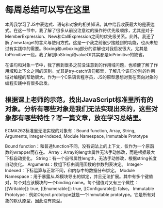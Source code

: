 # 每周总结可以写在这里

本周我学习了JS中表达式、语句和对象的相关知识。其中给我收获最大的是表达式。在这一节中，我了解了很多从前没注意过的操作符优先级顺序，尤其是对于MemberExpression、New和CallExpression之间的优先级关系。此外，我还了解了new.target的含义与使用方式。这是一个我之前很少接触到的功能，也从未想过有实践中的需要。Boxing和unboxing部分的讲解也对我启发很大，尤其是toPrimitive一段，我了解到toString和valueOf其实都是toPrimitive的缺省。

在语句和对象一节中，我了解到很多之前没注意到的作用域问题，也顺便了解了作用域和上下文之间的区别。尤其是try-catch语句那里，了解几个语句分别的作用域对编程的帮助很大。作为一个C系语言程序员，JS的原型思想对我在面向对象的编程实践中有很多启发。


## 根据课上老师的示范，找出JavaScript标准里所有的对象。分析有哪些对象是我们无法实现出来的，这些对象都有哪些特性？写一篇文章，放在学习总结里。

ECMA262标准里无法实现的对象有：Bound function, Array, String, Arguments, Integer-Indexed, Module Namespace, Immutable Prototype

Bound function：和普通function不同，没有词法上的上下文，仅作为一个原函数的wrapper而存在。
Array：Array的length属性无法手动修改，而是根据最大下标自动变化。
String：有一个自带属性length，无法手动修改，根据string长度自动变化。
Arguments：数组下标由调用函数的参数列表决定。
Integer-Indexed：下标运算与正常不同，和内存中的数据分布绑定。
Module Namespace：用于暴露从JS模块导出的绑定，并且无法扩展。其中有多个键值对，每个对应该模块的一个binding name。每个键值对又有三个属性：[[Writable]]: true, [[Enumerable]]: true, [[Configurable]]: false。
Immutable Prototype：例如Object.prototype就是一个Immutable prototype。它是所有对象的默认原型，因此没有原型。